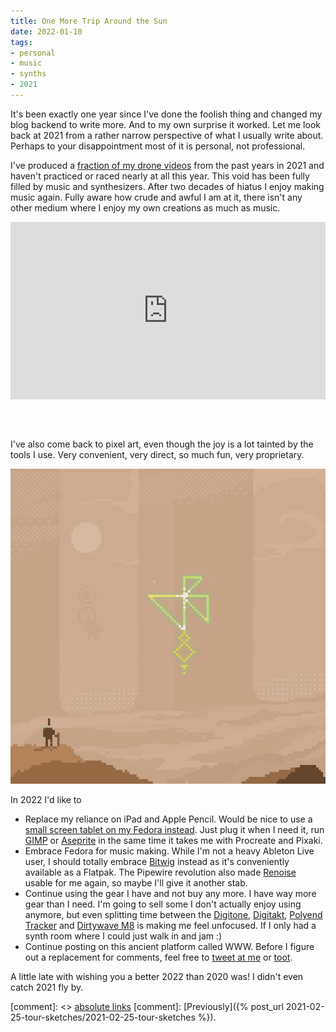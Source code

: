 ```yaml
---
title: One More Trip Around the Sun
date: 2022-01-10
tags:
- personal
- music
- synths
- 2021
---
```


It's been exactly one year since I've done the foolish thing and changed my blog backend to write more. And to my own surprise it worked. Let me look back at 2021 from a rather narrow perspective of what I usually write about. Perhaps to your disappointment most of it is personal, not professional.

I've produced a [fraction of my drone videos](https://www.youtube.com/c/JakubSteiner/videos) from the past years in 2021 and haven't practiced or raced nearly at all this year. This void has been fully filled by music and synthesizers. After two decades of hiatus I enjoy making music again. Fully aware how crude and awful I am at it, there isn't any other medium where I enjoy my own creations as much as music.

<div style="padding:56.25% 0 0 0;position:relative; margin-bottom: 4rem"><iframe src="https://player.vimeo.com/video/659013844?h=7c5e2e6e6d&amp;badge=0&amp;autopause=0&amp;player_id=0&amp;app_id=58479" frameborder="0" allow="autoplay; fullscreen; picture-in-picture" allowfullscreen style="position:absolute;top:0;left:0;width:100%;height:100%;" title="M8: Pentatonic Bells"></iframe></div><script src="https://player.vimeo.com/api/player.js"></script>


I've also come back to pixel art, even though the joy is a lot tainted by the tools I use. Very convenient, very direct, so much fun, very proprietary. 

![libadwaita](libadwaita.gif)

In 2022 I'd like to 

* Replace my reliance on iPad and Apple Pencil. Would be nice to use a [small screen tablet on my Fedora instead](https://gitlab.gnome.org/GNOME/gnome-control-center/-/issues/1392). Just plug it when I need it, run [GIMP](https://gimp.org) or [Aseprite](https://www.aseprite.org/) in the same time it takes me with Procreate and Pixaki.
* Embrace Fedora for music making. While I'm not a heavy Ableton Live user, I should totally embrace [Bitwig](https://flathub.org/apps/details/com.bitwig.BitwigStudio) instead as it's conveniently available as a Flatpak. The Pipewire revolution also made [Renoise](https://www.renoise.com/) usable for me again, so maybe I'll give it another stab.
* Continue using the gear I have and not buy any more. I have way more gear than I need. I'm going to sell some I don't actually enjoy using anymore, but even splitting time between the [Digitone](https://www.elektron.se/products/digitone/), [Digitakt](https://www.elektron.se/products/digitakt/), [Polyend Tracker](https://polyend.com/tracker/) and [Dirtywave M8](https://dirtywave.com/) is making me feel unfocused. If I only had a synth room where I could just walk in and jam :)
* Continue posting on this ancient platform called WWW. Before I figure out a replacement for comments, feel free to [tweet at me](https://twitter.com/jimmac) or [toot](https://mastodon.social/web/@jimmac).

A little late with wishing you a better 2022 than 2020 was! I didn't even catch 2021 fly by.

[comment]: <> <a href="{{ site.url }}{{ page.url }}">absolute links</a>
[comment]: [Previously]({% post_url 2021-02-25-tour-sketches/2021-02-25-tour-sketches %}).


